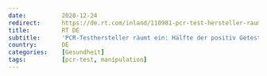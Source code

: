 ```yaml
---
date:          2020-12-24
redirect:      https://de.rt.com/inland/110981-pcr-test-hersteller-raumt-moglicherweise/
title:         RT DE
subtitle:      'PCR-Testhersteller räumt ein: Hälfte der positiv Getesteten ist möglicherweise nicht infektiös'
country:       DE
categories:    [Gesundheit]
tags:          [pcr-test, manipulation]
---
```

